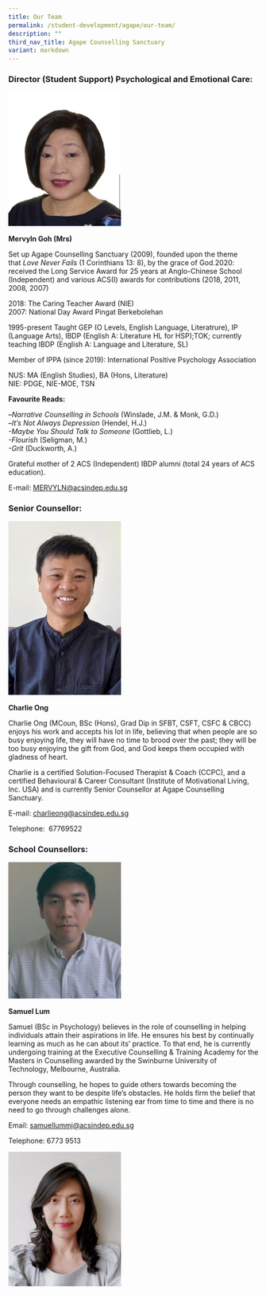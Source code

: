 ```yaml
---
title: Our Team
permalink: /student-development/agape/our-team/
description: ""
third_nav_title: Agape Counselling Sanctuary
variant: markdown
---
```

### Director (Student Support) Psychological and Emotional Care:

<img src="/images/Mervlyn-Goh.jpg" style="width:45%">

**Mervyln Goh (Mrs)**

Set up Agape Counselling Sanctuary (2009), founded upon the theme that&nbsp;_Love Never Fails_&nbsp;(1 Corinthians 13: 8), by the grace of God.2020: received the Long Service Award for 25 years at Anglo-Chinese School (Independent) and various ACS(I) awards for contributions (2018, 2011, 2008, 2007)

2018: The Caring Teacher Award (NIE) <br>
2007: National Day Award Pingat Berkebolehan

1995-present Taught GEP (O Levels, English Language, Literatrure), IP (Language Arts), IBDP (English A: Literature HL for HSP);TOK; currently teaching IBDP (English A: Language and Literature, SL)

Member of IPPA (since 2019): International Positive Psychology Association

NUS: MA (English Studies), BA (Hons, Literature) <br>
NIE: PDGE, NIE-MOE, TSN

**Favourite Reads:**

–_Narrative Counselling in Schools_&nbsp;(Winslade, J.M. &amp; Monk, G.D.)  
–_It’s Not Always Depression_&nbsp;(Hendel, H.J.)  
_\-Maybe You Should Talk to Someone_&nbsp;(Gottlieb, L.)  
_\-Flourish_&nbsp;(Seligman, M.)  
_\-Grit_&nbsp;(Duckworth, A.)

Grateful mother of 2 ACS (Independent) IBDP alumni (total 24 years of ACS education).

E-mail:&nbsp;[MERVYLN@acsindep.edu.sg](mailto:MERVYLN@acsindep.edu.sg)

### Senior Counsellor:

<img src="/images/Counseling/charlie%202023.jpeg" style="width:45%">

**Charlie Ong**

Charlie Ong (MCoun, BSc (Hons), Grad Dip in SFBT, CSFT, CSFC &amp; CBCC) enjoys his work and accepts his lot in life, believing that when people are so busy enjoying life, they will have no time to brood over the past; they will be too busy enjoying the gift from God, and God keeps them occupied with gladness of heart.

Charlie is a certified Solution-Focused Therapist &amp; Coach (CCPC), and a certified Behavioural &amp; Career Consultant (Institute of Motivational Living, Inc. USA) and is currently Senior Counsellor at Agape Counselling Sanctuary.

E-mail:&nbsp;[charlieong@acsindep.edu.sg](mailto:charlieong@acsindep.edu.sg)

Telephone:&nbsp; 67769522

### School Counsellors:

<img src="/images/Samuel-Lum-e1614669832723-248x300.jpg" style="width:45%">

**Samuel Lum**

Samuel (BSc in Psychology) believes in the role of counselling in helping individuals attain their aspirations in life. He ensures his best by continually learning as much as he can about its’ practice. To that end, he is currently undergoing training at the Executive Counselling &amp; Training Academy for the Masters in Counselling awarded by the Swinburne University of Technology, Melbourne, Australia.

Through counselling, he hopes to guide others towards becoming the person they want to be despite life’s obstacles. He holds firm the belief that everyone needs an empathic listening ear from time to time and there is no need to go through challenges alone.

Email:&nbsp;[samuellummj@acsindep.edu.sg](mailto:samuellummj@acsindep.edu.sg)

Telephone: 6773 9513

<img src="/images/Khor-Han-Meis-ACSI-profile-photo-252x300.jpg" style="width:45%">

